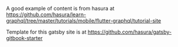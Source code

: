 A good example of content is from hasura at https://github.com/hasura/learn-graphql/tree/master/tutorials/mobile/flutter-graphql/tutorial-site

Template for this gatsby site is at https://github.com/hasura/gatsby-gitbook-starter
